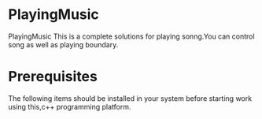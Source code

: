 # PlayingMusic
PlayingMusic  This is a complete solutions for playing sonng.You can control song as well as playing boundary. 
# Prerequisites  
The following items should be installed in your system before starting work using this,c++ programming platform.
